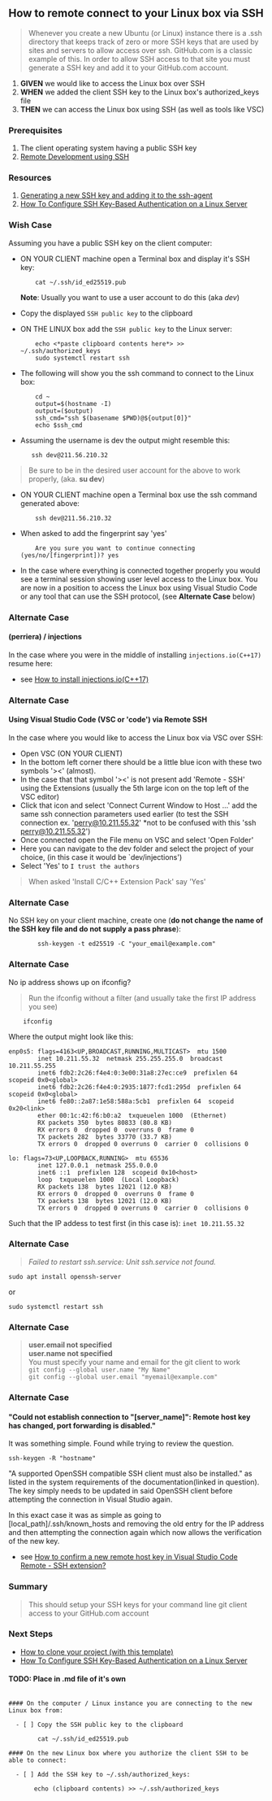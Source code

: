 
## How to remote connect to your Linux box via SSH
> Whenever you create a new Ubuntu (or Linux) instance there is a .ssh directory that keeps track of zero or more SSH keys that are used by sites and servers to allow access over ssh. GitHub.com is a classic example of this. In order to allow SSH access to that site you must generate a SSH key and add it to your GitHub.com account.

 1. **GIVEN** we would like to access the Linux box over SSH
 2. **WHEN** we added the client SSH key to the Linux box's authorized_keys file
 3. **THEN** we can access the Linux box using SSH (as well as tools like VSC)

### Prerequisites
 1. The client operating system having a public SSH key
 2. [Remote Development using SSH](https://code.visualstudio.com/docs/remote/ssh)

### Resources
 1. [Generating a new SSH key and adding it to the ssh-agent](https://docs.github.com/en/authentication/connecting-to-github-with-ssh/generating-a-new-ssh-key-and-adding-it-to-the-ssh-agent)
 2. [How To Configure SSH Key-Based Authentication on a Linux Server](https://www.digitalocean.com/community/tutorials/how-to-configure-ssh-key-based-authentication-on-a-linux-server)

### Wish Case
Assuming you have a public SSH key on the client computer:

  - ON YOUR CLIENT machine open a Terminal box and display it's SSH key:

            cat ~/.ssh/id_ed25519.pub 

      **Note**: Usually you want to use a user account to do this (aka *dev*)

  - Copy the displayed `SSH public key` to the clipboard

  - ON THE LINUX box add the `SSH public key` to the Linux server:

            echo <*paste clipboard contents here*> >> ~/.ssh/authorized_keys 
            sudo systemctl restart ssh

  - The following will show you the ssh command to connect to the Linux box:

            cd ~
            output=$(hostname -I)
            output=($output)
            ssh_cmd="ssh $(basename $PWD)@${output[0]}"
            echo $ssh_cmd

   - Assuming the username is dev the output might resemble this:

            ssh dev@211.56.210.32 

> Be sure to be in the desired user account for the above to work properly, (aka. **su dev**)

  - ON YOUR CLIENT machine open a Terminal box use the ssh command generated above:

            ssh dev@211.56.210.32 

  - When asked to add the fingerprint say 'yes'

            Are you sure you want to continue connecting (yes/no/[fingerprint])? yes

  - In the case where everything is connected together properly you would see a terminal session showing user level access to the Linux box. You are now in a position to access the Linux box using Visual Studio Code or any tool that can use the SSH protocol, (see **Alternate Case** below)

### Alternate Case
#### (perriera) / injections
In the case where you were in the middle of installing `injections.io(C++17)` resume here:
- see [How to install injections.io(C++17)](https://github.com/perriera/injections)

### Alternate Case 
#### Using Visual Studio Code (VSC or 'code') via Remote SSH
In the case where you would like to access the Linux box via VSC over SSH:
 - Open VSC (ON YOUR CLIENT) 
 - In the bottom left corner there should be a little blue icon with these two symbols '><' (almost).
 - In the case that that symbol '><' is not present add 'Remote - SSH' using the Extensions (usually the 5th large icon on the top left of the VSC editor)
 - Click that icon and select 'Connect Current Window to Host ...' add the same ssh connection parameters used earlier (to test the SSH connection ex. 'perry@10.211.55.32' *not to be confused with this 'ssh perry@10.211.55.32')
 - Once connected open the File menu on VSC and select 'Open Folder'
 - Here you can navigate to the dev folder and select the project of your choice, (in this case it would be `dev/injections')
 - Select 'Yes' to `I trust the authors`
 > When asked 'Install C/C++ Extension Pack' say 'Yes'

### Alternate Case
No SSH key on your client machine, create one (**do not change the name of the SSH key file and do not supply a pass phrase**):
```
		ssh-keygen -t ed25519 -C "your_email@example.com"
```

### Alternate Case
No ip address shows up on ifconfig?
> Run the ifconfig without a filter (and usually take the first IP address you see)
```
    ifconfig
```
Where the output might look like this:
```
enp0s5: flags=4163<UP,BROADCAST,RUNNING,MULTICAST>  mtu 1500
        inet 10.211.55.32  netmask 255.255.255.0  broadcast 10.211.55.255
        inet6 fdb2:2c26:f4e4:0:3e00:31a8:27ec:ce9  prefixlen 64  scopeid 0x0<global>
        inet6 fdb2:2c26:f4e4:0:2935:1877:fcd1:295d  prefixlen 64  scopeid 0x0<global>
        inet6 fe80::2a87:1e58:588a:5cb1  prefixlen 64  scopeid 0x20<link>
        ether 00:1c:42:f6:b0:a2  txqueuelen 1000  (Ethernet)
        RX packets 350  bytes 80833 (80.8 KB)
        RX errors 0  dropped 0  overruns 0  frame 0
        TX packets 282  bytes 33770 (33.7 KB)
        TX errors 0  dropped 0 overruns 0  carrier 0  collisions 0

lo: flags=73<UP,LOOPBACK,RUNNING>  mtu 65536
        inet 127.0.0.1  netmask 255.0.0.0
        inet6 ::1  prefixlen 128  scopeid 0x10<host>
        loop  txqueuelen 1000  (Local Loopback)
        RX packets 138  bytes 12021 (12.0 KB)
        RX errors 0  dropped 0  overruns 0  frame 0
        TX packets 138  bytes 12021 (12.0 KB)
        TX errors 0  dropped 0 overruns 0  carrier 0  collisions 0

```
Such that the IP addess to test first (in this case is): ` inet 10.211.55.32 `

### Alternate Case
> *Failed to restart ssh.service: Unit ssh.service not found.*
```
sudo apt install openssh-server
```
or
```
sudo systemctl restart ssh
```
### Alternate Case
> **user.email not specified**<br/>
> **user.name not specified**<br/>
> You must specify your name and email for the git client to work<br/>
>  `git config --global user.name "My Name"`<br/>
> `git config --global user.email "myemail@example.com"`

### Alternate Case
#### "Could not establish connection to "[server_name]": Remote host key has changed, port forwarding is disabled."
It was something simple. Found while trying to review the question.
```
ssh-keygen -R "hostname"
```

"A supported OpenSSH compatible SSH client must also be installed." as listed in the system requirements of the documentation(linked in question). The key simply needs to be updated in said OpenSSH client before attempting the connection in Visual Studio again.

In this exact case it was as simple as going to [local_path]/.ssh/known_hosts and removing the old entry for the IP address and then attempting the connection again which now allows the verification of the new key.
- see [How to confirm a new remote host key in Visual Studio Code Remote - SSH extension?](https://stackoverflow.com/questions/64758096/how-to-confirm-a-new-remote-host-key-in-visual-studio-code-remote-ssh-extensio)

### Summary
> This should setup your SSH keys for your command line git client access to your GitHub.com account

### Next Steps
- [How to clone your project (with this template)](https://github.com/perriera/extras_dbo/blob/dev/docs/CLONE.md)
- [How To Configure SSH Key-Based Authentication on a Linux Server](https://www.digitalocean.com/community/tutorials/how-to-configure-ssh-key-based-authentication-on-a-linux-server)


#### TODO: Place in .md file of it's own
```

#### On the computer / Linux instance you are connecting to the new Linux box from:

  - [ ] Copy the SSH public key to the clipboard 
  
  		cat ~/.ssh/id_ed25519.pub 

#### On the new Linux box where you authorize the client SSH to be able to connect:

  - [ ] Add the SSH key to ~/.ssh/authorized_keys:

	   echo (clipboard contents) >> ~/.ssh/authorized_keys


```
